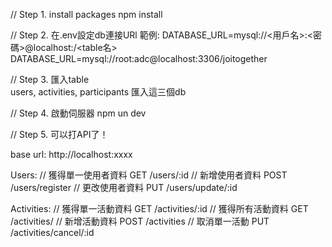 // Step 1. install packages
npm install

// Step 2. 在.env設定db連接URl
範例:
DATABASE_URL=mysql://<用戶名>:<密碼>@localhost:<port>/<table名>
DATABASE_URL=mysql://root:adc@localhost:3306/joitogether

// Step 3. 匯入table  
users, activities, participants
匯入這三個db

// Step 4. 啟動伺服器 npm un dev

// Step 5. 可以打API了！

base url: http://localhost:xxxx  


Users:
// 獲得單一使用者資料
GET  /users/:id
// 新增使用者資料
POST /users/register
// 更改使用者資料
PUT /users/update/:id


Activities:
// 獲得單一活動資料
GET /activities/:id
// 獲得所有活動資料
GET /activities/
// 新增活動資料
POST /activities
// 取消單一活動
PUT /activities/cancel/:id
